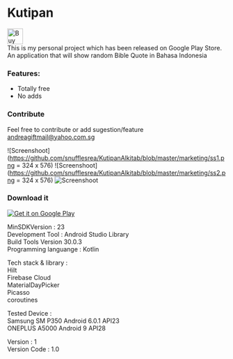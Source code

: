 # Kutipan
<a href='https://ko-fi.com/Y8Y5L0LQ' target='_blank'><img height='36' style='border:0px;height:36px;' src='https://az743702.vo.msecnd.net/cdn/kofi2.png?v=0' border='0' alt='Buy Me a Coffee at ko-fi.com' /></a>
</br>This is my personal project which has been released on Google Play Store. An application that will show random Bible Quote in Bahasa Indonesia 

### Features:
- Totally free
- No adds

### Contribute
Feel free to contribute or add sugestion/feature
andreagiftmail@yahoo.com.sg

![Screenshoot](https://github.com/snufflesrea/KutipanAlkitab/blob/master/marketing/ss1.png = 324 x 576)
![Screenshoot](https://github.com/snufflesrea/KutipanAlkitab/blob/master/marketing/ss2.png = 324 x 576)
![Screenshoot](https://github.com/snufflesrea/KutipanAlkitab/blob/master/marketing/feature.png)

### Download it
<a href='https://play.google.com/store/apps/details?id=com.andreasgift.kutipanalkitab&pcampaignid=MKT-Other-global-all-co-prtnr-py-PartBadge-Mar2515-1'><img alt='Get it on Google Play' src='https://play.google.com/intl/en_us/badges/images/generic/en_badge_web_generic.png'/></a>

MinSDKVersion : 23
</br>Development Tool : Android Studio Library
</br>Build Tools Version 30.0.3
</br>Programming languange : Kotlin

Tech stack & library :
</br> Hilt
</br> Firebase Cloud
</br> MaterialDayPicker
</br> Picasso
</br> coroutines

Tested Device :
</br> Samsung SM P350 Android 6.0.1 API23
</br> ONEPLUS A5000 Android 9 API28
  
Version : 1
</br>Version Code : 1.0
